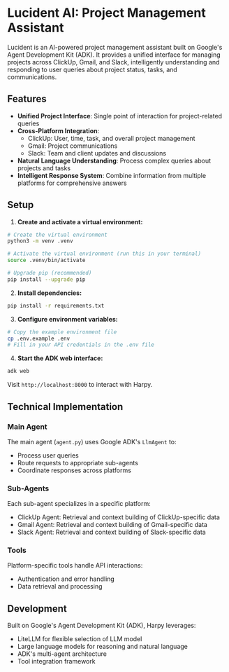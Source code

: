 # Lucident AI: Project Management Assistant

Lucident is an AI-powered project management assistant built on Google's Agent Development Kit (ADK). It provides a unified interface for managing projects across ClickUp, Gmail, and Slack, intelligently understanding and responding to user queries about project status, tasks, and communications.

## Features

- **Unified Project Interface**: Single point of interaction for project-related queries
- **Cross-Platform Integration**: 
  - ClickUp: User, time, task, and overall project management
  - Gmail: Project communications
  - Slack: Team and client updates and discussions
- **Natural Language Understanding**: Process complex queries about projects and tasks
- **Intelligent Response System**: Combine information from multiple platforms for comprehensive answers


## Setup

1. **Create and activate a virtual environment:**
```bash
# Create the virtual environment
python3 -m venv .venv

# Activate the virtual environment (run this in your terminal)
source .venv/bin/activate

# Upgrade pip (recommended)
pip install --upgrade pip
```

2. **Install dependencies:**
```bash
pip install -r requirements.txt
```

3. **Configure environment variables:**
```bash
# Copy the example environment file
cp .env.example .env
# Fill in your API credentials in the .env file
```

4. **Start the ADK web interface:**
```bash
adk web
```

Visit `http://localhost:8000` to interact with Harpy.

## Technical Implementation

### Main Agent
The main agent (`agent.py`) uses Google ADK's `LlmAgent` to:
- Process user queries
- Route requests to appropriate sub-agents
- Coordinate responses across platforms

### Sub-Agents
Each sub-agent specializes in a specific platform:
- ClickUp Agent: Retrieval and context building of ClickUp-specific data
- Gmail Agent: Retrieval and context building of Gmail-specific data
- Slack Agent: Retrieval and context building of Slack-specific data

### Tools
Platform-specific tools handle API interactions:
- Authentication and error handling
- Data retrieval and processing

## Development

Built on Google's Agent Development Kit (ADK), Harpy leverages:
- LiteLLM for flexible selection of LLM model
- Large language models for reasoning and natural language
- ADK's multi-agent architecture
- Tool integration framework